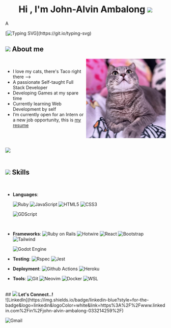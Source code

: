 <h1 align="center"><b>Hi , I'm John-Alvin Ambalong </b><img src="https://media.giphy.com/media/hvRJCLFzcasrR4ia7z/giphy.gif" width="35"></h1>
<!--  -->A

[![Typing SVG](https://readme-typing-svg.herokuapp.com?font=Fira+Code&duration=4000&pause=800&color=B69CF7&center=true&width=435&lines=puts+'Hello%2C+World!';Self-taught+Full+Stack+Developer;I+love+Ruby+on+Rails+%3C3;Hobby+Game+Developer;Active+Learner+and+Researcher;I+love+to+learn+new+things!)](https://git.io/typing-svg)

## <picture><img src = "https://cdn3.emoji.gg/emojis/8771_glitchcat.gif" width = 50px></picture> **About me**

<picture> <img align="right" src="https://github.com/jambalong/jambalong/blob/main/img/cat_photo.jpg" width = 250px></picture>

<br>

- I love my cats, there's Taco right there -->
- A passionate Self-taught Full Stack Developer
- Developing Games at my spare time
- Currently learning Web Development by self
- I’m currently open for an Intern or a new job opportunity, this is [my resume](https://read.cv/0xabdulkhalid)

<br><br>

<img src="https://user-images.githubusercontent.com/73097560/115834477-dbab4500-a447-11eb-908a-139a6edaec5c.gif"><br><br>

## <img src="https://media2.giphy.com/media/QssGEmpkyEOhBCb7e1/giphy.gif?cid=ecf05e47a0n3gi1bfqntqmob8g9aid1oyj2wr3ds3mg700bl&rid=giphy.gif" width ="25"><b> Skills</b>
<br>

<p align="center">

- **Languages**:
    
    ![Ruby](https://img.shields.io/badge/ruby-darkred?style=for-the-badge&logo=ruby&logoColor=white)
    ![JavaScript](https://img.shields.io/badge/javascript-yellow?style=for-the-badge&logo=javascript&logoColor=white)
    ![HTML5](https://img.shields.io/badge/html5-red?style=for-the-badge&logo=html5&logoColor=white)
    ![CSS3](https://img.shields.io/badge/css3-blue?style=for-the-badge&logo=css3&logoColor=white)

    ![GDScript](https://img.shields.io/badge/gdscript-blue?style=for-the-badge&logo=godot%20engine&logoColor=white)

<br>

- **Frameworks**:
  ![Ruby on Rails](https://img.shields.io/badge/ruby%20on%20rails-darkred?style=for-the-badge&logo=ruby%20on%20rails&logoColor=white)
  ![Hotwire](https://img.shields.io/badge/hotwire-yellow?style=for-the-badge&logo=hotwire&logoColor=black)
  ![React](https://img.shields.io/badge/react-blue?style=for-the-badge&logo=react&logoColor=white)
  ![Bootstrap](https://img.shields.io/badge/bootstrap-purple?style=for-the-badge&logo=bootstrap&logoColor=white)
  ![Tailwind](https://img.shields.io/badge/tailwind-blue?style=for-the-badge&logo=tailwind%20css&logoColor=white)

  ![Godot Engine](https://img.shields.io/badge/godot%20engine-blue?style=for-the-badge&logo=godot%20engine&logoColor=white)

- **Testing**:
  ![Rspec](https://img.shields.io/badge/rspec-darkred?style=for-the-badge&logo=rspec)
  ![Jest](https://img.shields.io/badge/jest-darkyellow?style=for-the-badge&logo=jest)

- **Deployment**:
  ![Github Actions](https://img.shields.io/badge/github%20actions-grey?style=for-the-badge&logo=github%20actions&logoColor=white)
  ![Heroku](https://img.shields.io/badge/heroku-purple?style=for-the-badge&logo=heroku&logoColor=white)

- **Tools**:
  ![Git](https://img.shields.io/badge/git-red?style=for-the-badge&logo=git&logoColor=white)
  ![Neovim](https://img.shields.io/badge/neovim-green?style=for-the-badge&logo=neovim&logoColor=white)
  ![Docker](https://img.shields.io/badge/docker-blue?style=for-the-badge&logo=docker&logoColor=white)
  ![WSL](https://img.shields.io/badge/wsl--ubuntu-orange?style=for-the-badge&logo=ubuntu&logoColor=white)

<br>
## <img src="https://media2.giphy.com/media/QssGEmpkyEOhBCb7e1/giphy.gif?cid=ecf05e47a0n3gi1bfqntqmob8g9aid1oyj2wr3ds3mg700bl&rid=giphy.gif" width ="25"><b> Let's Connect..!</b>
<br>
  ![LinkedIn](https://img.shields.io/badge/linkedin-blue?style=for-the-badge&logo=linkedin&logoColor=white&link=https%3A%2F%2Fwww.linkedin.com%2Fin%2Fjohn-alvin-ambalong-033214259%2F)

  ![Gmail](https://img.shields.io/badge/gmail-red?style=for-the-badge&logo=gmail&logoColor=white&link=mailto%3Aja.ambalong%40gmail.com)

